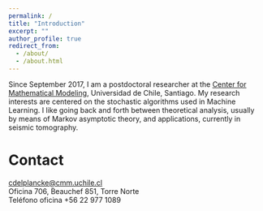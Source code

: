 ```yaml
---
permalink: /
title: "Introduction"
excerpt: ""
author_profile: true
redirect_from: 
  - /about/
  - /about.html
---
```


Since September 2017, I am a postdoctoral researcher at the [Center for Mathematical Modeling](http://www.cmm.uchile.cl/), Universidad de Chile, Santiago. My  research interests are centered on the stochastic algorithms used in Machine Learning. I like going back and forth between theoretical analysis, usually by means of Markov asymptotic theory, and applications, currently in seismic tomography.

# Contact

cdelplancke@cmm.uchile.cl   
Oficina 706, Beauchef 851, Torre Norte    
Teléfono oficina +56 22 977 1089
